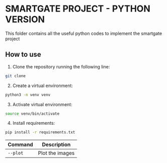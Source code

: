 # SMARTGATE PROJECT - PYTHON VERSION
This folder contains all the useful python codes to implement
the smartgate project

## How to use

1. Clone the repository running the following line:
```bash
git clone 
```

2. Create a virtual environment:
```bash
python3 -m venv venv 
```

3. Activate virtual environment:
```bash
source venv/bin/activate 
```

4. Install requirements:
```bash
pip install -r requirements.txt 
```

| Command  | Description     |
|----------|-----------------|
| `--plot` | Plot the images |